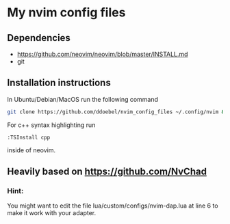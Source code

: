 # My nvim config files
## Dependencies

- https://github.com/neovim/neovim/blob/master/INSTALL.md
- git

## Installation instructions
In Ubuntu/Debian/MacOS run the following command 
``` bash
git clone https://github.com/ddoebel/nvim_config_files ~/.config/nvim && nvim
```
For c++ syntax highlighting run 
```
:TSInstall cpp
```
inside of neovim. 
## Heavily based on https://github.com/NvChad


### Hint: 
You might want to edit the file lua/custom/configs/nvim-dap.lua at line 6 to make it work with your adapter. 
